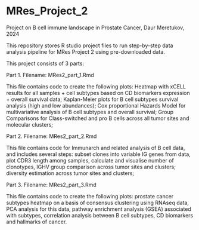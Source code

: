 # MRes_Project_2
Project on B cell immune landscape in Prostate Cancer, Daur Meretukov, 2024

This repository stores R studio project files to run step-by-step data analysis pipeline for MRes Project 2 using pre-downloaded data.

This project consists of 3 parts:

Part 1. Filename: MRes2_part_1.Rmd

This file contains code to create the following plots: Heatmap with xCELL results for all samples + cell subtypes based on CD biomarkers expression + overall survival data; Kaplan-Meier plots for B cell subtypes survival analysis (high and low abundances); Cox proportional Hazards Model for multivariative analysis of B cell subtypes and overall survival; Group Comparisons for Class-switched and pro B cells across all tumor sites and molecular clusters;

Part 2. Filename: MRes2_part_2.Rmd

This file contains code for Immunarch and related analysis of B cell data, and includes several steps: subset clones into variable IG genes from data, plot CDR3 length among samples, calculate and visualise number of clonotypes, IGHV group comparison across tumor sites and clusters; diversity estimation across tumor sites and clusters; 

Part 3. Filename: MRes2_part_3.Rmd

This file contains code to create the following plots: prostate cancer subtypes heatmap on a basis of consensus clustering using RNAseq data, PCA analysis for this data, pathway enrichment analysis (GSEA) associated with subtypes, correlation analysis between B cell subtypes, CD biomarkers and hallmarks of cancer.
